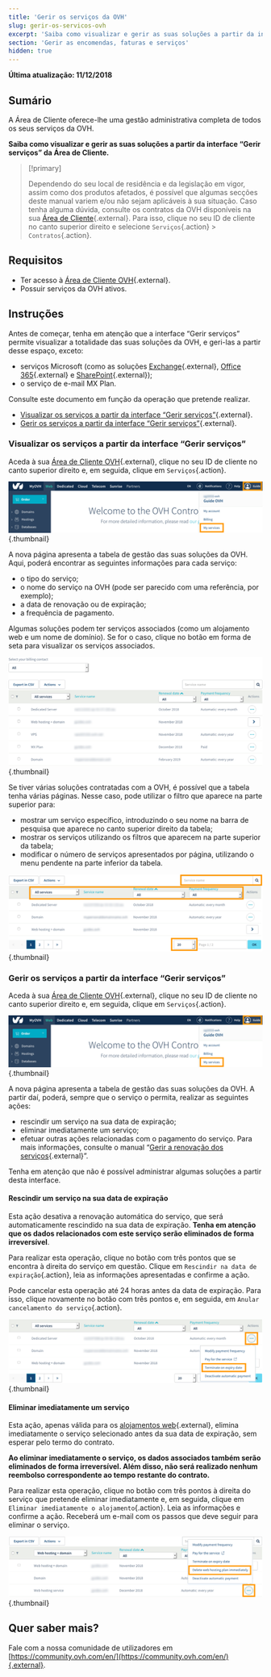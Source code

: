 ```yaml
---
title: 'Gerir os serviços da OVH'
slug: gerir-os-servicos-ovh
excerpt: 'Saiba como visualizar e gerir as suas soluções a partir da interface “Gerir serviços” da Área de Cliente'
section: 'Gerir as encomendas, faturas e serviços'
hidden: true
---
```


**Última atualização: 11/12/2018**

## Sumário

A Área de Cliente oferece-lhe uma gestão administrativa completa de todos os seus serviços da OVH. 

**Saiba como visualizar e gerir as suas soluções a partir da interface “Gerir serviços” da Área de Cliente.**

> [!primary]
>
> Dependendo do seu local de residência e da legislação em vigor, assim como dos produtos afetados, é possível que algumas secções deste manual variem e/ou não sejam aplicáveis à sua situação. Caso tenha alguma dúvida, consulte os contratos da OVH disponíveis na sua [Área de Cliente](https://www.ovh.com/auth/?action=gotomanager){.external}. Para isso, clique no seu ID de cliente no canto superior direito e selecione `Serviços`{.action} > `Contratos`{.action}.
>

## Requisitos

- Ter acesso à [Área de Cliente OVH](https://www.ovh.com/auth/?action=gotomanager){.external}.
- Possuir serviços da OVH ativos.

## Instruções

Antes de começar, tenha em atenção que a interface “Gerir serviços” permite visualizar a totalidade das suas soluções da OVH, e geri-las a partir desse espaço, exceto:

- serviços Microsoft (como as soluções [Exchange](https://www.ovh.pt/emails/hosted-exchange/){.external}, [Office 365](https://www.ovh.pt/office-365/){.external} e [SharePoint](https://www.ovh.pt/sharepoint/){.external});
- o serviço de e-mail MX Plan.

Consulte este documento em função da operação que pretende realizar.

- [Visualizar os serviços a partir da interface “Gerir serviços”](https://docs.ovh.com/pt/billing/gerir-os-servicos-ovh/#visualizar-os-servicos-a-partir-da-interface-gerir-servicos){.external}.
- [Gerir os serviços a partir da interface “Gerir serviços”](https://docs.ovh.com/pt/billing/gerir-os-servicos-ovh/#gerir-os-servicos-a-partir-da-interface-gerir-servicos){.external}.

### Visualizar os serviços a partir da interface “Gerir serviços”

Aceda à sua [Área de Cliente OVH](https://www.ovhtelecom.fr/manager/auth/?action=gotomanager){.external}, clique no seu ID de cliente no canto superior direito e, em seguida, clique em `Serviços`{.action}.

![manageservices](images/manage-ovh-services-step1.png){.thumbnail}

A nova página apresenta a tabela de gestão das suas soluções da OVH. Aqui, poderá encontrar as seguintes informações para cada serviço:

- o tipo do serviço;
- o nome do serviço na OVH (pode ser parecido com uma referência, por exemplo);
- a data de renovação ou de expiração;
- a frequência de pagamento.

Algumas soluções podem ter serviços associados (como um alojamento web e um nome de domínio). Se for o caso, clique no botão em forma de seta para visualizar os serviços associados.

![manageservices](images/manage-ovh-services-step2.png){.thumbnail}

Se tiver várias soluções contratadas com a OVH, é possível que a tabela tenha várias páginas. Nesse caso, pode utilizar o filtro que aparece na parte superior para:

- mostrar um serviço específico, introduzindo o seu nome na barra de pesquisa que aparece no canto superior direito da tabela;
- mostrar os serviços utilizando os filtros que aparecem na parte superior da tabela; 
- modificar o número de serviços apresentados por página, utilizando o menu pendente na parte inferior da tabela.

![manageservices](images/manage-ovh-services-step3.png){.thumbnail}

### Gerir os serviços a partir da interface “Gerir serviços”

Aceda à sua [Área de Cliente OVH](https://www.ovhtelecom.fr/manager/auth/?action=gotomanager){.external}, clique no seu ID de cliente no canto superior direito e, em seguida, clique em `Serviços`{.action}.

![manageservices](images/manage-ovh-services-step1.png){.thumbnail}

A nova página apresenta a tabela de gestão das suas soluções da OVH. A partir daí, poderá, sempre que o serviço o permita, realizar as seguintes ações:

- rescindir um serviço na sua data de expiração;
- eliminar imediatamente um serviço;
- efetuar outras ações relacionadas com o pagamento do serviço. Para mais informações, consulte o manual “[Gerir a renovação dos serviços](https://docs.ovh.com/pt/billing/guia_de_utilizacao_da_renovacao_automatica_da_ovh/){.external}”.

Tenha em atenção que não é possível administrar algumas soluções a partir desta interface.

#### Rescindir um serviço na sua data de expiração

Esta ação desativa a renovação automática do serviço, que será automaticamente rescindido na sua data de expiração. **Tenha em atenção que os dados relacionados com este serviço serão eliminados de forma irreversível**. 

Para realizar esta operação, clique no botão com três pontos que se encontra à direita do serviço em questão. Clique em `Rescindir na data de expiração`{.action}, leia as informações apresentadas e confirme a ação.

Pode cancelar esta operação até 24 horas antes da data de expiração. Para isso, clique novamente no botão com três pontos e, em seguida, em `Anular cancelamento do serviço`{.action}.

![manageservices](images/manage-ovh-services-step4.png){.thumbnail}

#### Eliminar imediatamente um serviço

Esta ação, apenas válida para os [alojamentos web](https://www.ovh.pt/alojamento-partilhado/){.external}, elimina imediatamente o serviço selecionado antes da sua data de expiração, sem esperar pelo termo do contrato.

**Ao eliminar imediatamente o serviço, os dados associados também serão eliminados de forma irreversível. Além disso, não será realizado nenhum reembolso correspondente ao tempo restante do contrato.** 

Para realizar esta operação, clique no botão com três pontos à direita do serviço que pretende eliminar imediatamente e, em seguida, clique em `Eliminar imediatamente o alojamento`{.action}. Leia as informações e confirme a ação. Receberá um e-mail com os passos que deve seguir para eliminar o serviço.

![manageservices](images/manage-ovh-services-step5.png){.thumbnail}

## Quer saber mais?

Fale com a nossa comunidade de utilizadores em [https://community.ovh.com/en/](https://community.ovh.com/en/){.external}.

